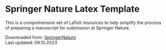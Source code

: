 # Springer Nature Latex Template

This is a comprehensive set of LaTeX resources to help simplify the process of preparing a manuscript for submission at Springer Nature. 

Downloaded from: [SpringerNature](https://www.springernature.com/gp/authors/campaigns/latex-author-support) \
Last updated: 09.10.2023
